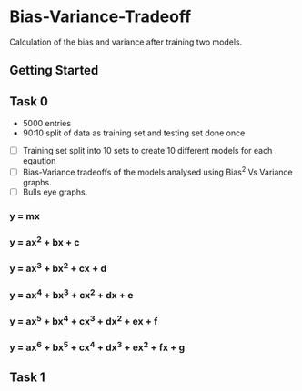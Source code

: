 # Bias-Variance-Tradeoff

 Calculation of the bias and variance after training two models.

 ## Getting Started

 ## Task 0
 
 - 5000 entries
 - 90:10 split of data as training set and testing set done once
 
- [ ] Training set split into 10 sets to create 10 different models for each eqaution
- [ ] Bias-Variance tradeoffs of the models analysed using Bias<sup>2</sup> Vs Variance graphs.
- [ ] Bulls eye graphs.

### y = mx
### y = ax<sup>2</sup> + bx + c
### y = ax<sup>3</sup>  + bx<sup>2</sup> + cx + d
### y = ax<sup>4</sup>  + bx<sup>3</sup> + cx<sup>2</sup> + dx + e
### y = ax<sup>5</sup>  + bx<sup>4</sup> + cx<sup>3</sup> + dx<sup>2</sup> + ex + f
### y = ax<sup>6</sup>  + bx<sup>5</sup> + cx<sup>4</sup> + dx<sup>3</sup> + ex<sup>2</sup> + fx + g


 ## Task 1

